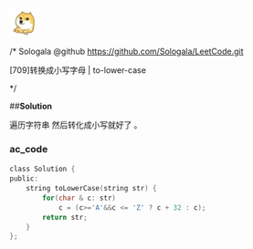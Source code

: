 ![](https://github.com/Sologala/SomeThings/blob/master/face.jpg?raw=true)

/*
    Sologala   @github    https://github.com/Sologala/LeetCode.git

   [709]转换成小写字母
     |     to-lower-case

*/

##**Solution** 

遍历字符串 然后转化成小写就好了 。

### **ac_code**
```c
class Solution {
public:
    string toLowerCase(string str) {
        for(char & c: str)
            c = (c>='A'&&c <= 'Z' ? c + 32 : c);
        return str;
    }
};
```
